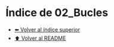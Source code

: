 # Índice de 02_Bucles


- [⬅️ Volver al índice superior](../Index.md)
- [⬆️ Volver al README](/README.md)
